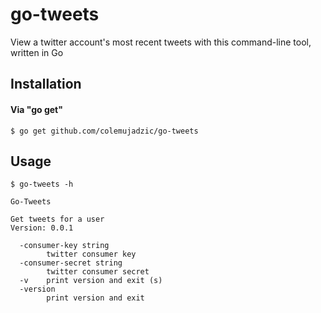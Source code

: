 # go-tweets
View a twitter account's most recent tweets with this command-line tool, written in Go

## Installation

#### Via "go get"

```console
$ go get github.com/colemujadzic/go-tweets
```

## Usage

```console
$ go-tweets -h

Go-Tweets

Get tweets for a user
Version: 0.0.1

  -consumer-key string
        twitter consumer key
  -consumer-secret string
        twitter consumer secret
  -v    print version and exit (s)
  -version
        print version and exit
```

